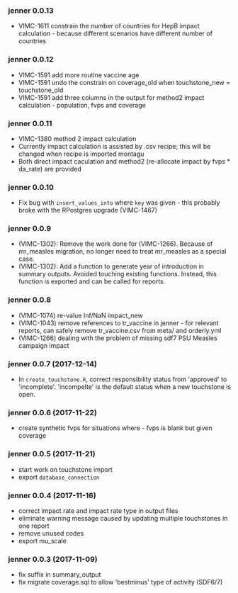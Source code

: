 ### jenner 0.0.13
 * VIMC-1611 constrain the number of countries for HepB impact calculation - because different scenarios have different number of countries 

### jenner 0.0.12
 * VIMC-1591 add more routine vaccine age 
 * VIMC-1591 undo the constrain on coverage_old when touchstone_new = touchstone_old
 * VIMC-1591 add three columns in the output for method2 impact calculation - population, fvps and coverage
 
### jenner 0.0.11
 * VIMC-1380 method 2 impact calculation  
 * Currently impact calculation is assisted by .csv recipe; this will be changed when recipe is imported montagu
 * Both direct impact caculation and method2 (re-allocate impact by fvps * da_rate) are provided

### jenner 0.0.10
 * Fix bug with `insert_values_into` where `key` was given - this probably broke with the RPostgres upgrade (VIMC-1467)

### jenner 0.0.9
 * (VIMC-1302): Remove the work done for (VIMC-1266). Because of mr_measles migration, no longer need to treat mr_measles as a special case.
 * (VIMC-1302): Add a function to generate year of introduction in summary outputs. Avoided touching existing functions. Instead, this function is exported and can be called for reports.
 
### jenner 0.0.8
 * (VIMC-1074) re-value Inf/NaN impact_new 
 * (VIMC-1043) remove references to tr_vaccine in jenner - for relevant reports, can safely remove tr_vaccine.csv from meta/ and orderly.yml
 * (VIMC-1266) dealing with the problem of missing sdf7 PSU Measles campaign impact
 
### jenner 0.0.7 (2017-12-14)
 * In `create_touchstone.R`, correct responsibility status from 'approved' to 'incomplete'. 'incompelte' is the default status when a new touchstone is open.

### jenner 0.0.6 (2017-11-22)
 * create synthetic fvps for situations where - fvps is blank but given coverage 

### jenner 0.0.5 (2017-11-21)
 * start work on touchstone import
 * export `database_connection`

### jenner 0.0.4 (2017-11-16)
 * correct impact rate and impact rate type in output files
 * eliminate warning message caused by updating multiple touchstones in one report
 * remove unused codes
 * export mu_scale

### jenner 0.0.3 (2017-11-09)
 * fix suffix in summary_output
 * fix migrate coverage.sql to allow 'bestminus' type of activity (SDF6/7)
